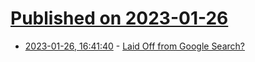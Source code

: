 # [Published on 2023-01-26](index.md)

* [2023-01-26, 16:41:40](https://news.ycombinator.com/item?id=34534095) - [Laid Off from Google Search?](https://news.ycombinator.com/item?id=34534095)
